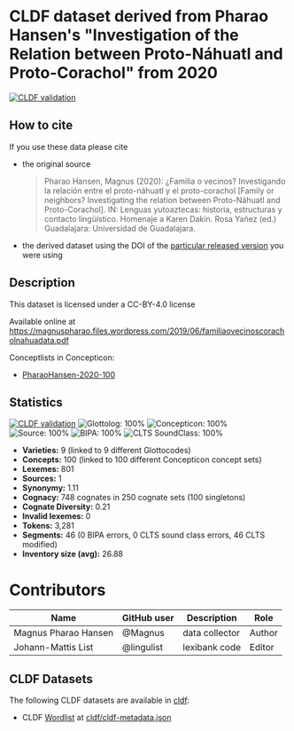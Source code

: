 # CLDF dataset derived from Pharao Hansen's "Investigation of the Relation between Proto-Náhuatl and Proto-Corachol" from 2020

[![CLDF validation](https://github.com/lexibank/pharaocoracholaztecan/workflows/CLDF-validation/badge.svg)](https://github.com/lexibank/pharaocoracholaztecan/actions?query=workflow%3ACLDF-validation)

## How to cite

If you use these data please cite
- the original source
  > Pharao Hansen, Magnus (2020): ¿Familia o vecinos? Investigando la relación entre el proto-náhuatl y el proto-corachol [Family or neighbors? Investigating the relation between Proto-Náhuatl and Proto-Corachol]. IN: Lenguas yutoaztecas: historia, estructuras y contacto lingüístico. Homenaje a Karen Dakin. Rosa Yañez (ed.) Guadalajara: Universidad de Guadalajara.
- the derived dataset using the DOI of the [particular released version](../../releases/) you were using

## Description


This dataset is licensed under a CC-BY-4.0 license

Available online at https://magnuspharao.files.wordpress.com/2019/06/familiaovecinoscoracholnahuadata.pdf


Conceptlists in Concepticon:
- [PharaoHansen-2020-100](https://concepticon.clld.org/contributions/PharaoHansen-2020-100)
## Statistics


[![CLDF validation](https://github.com/lexibank/pharaocoracholaztecan/workflows/CLDF-validation/badge.svg)](https://github.com/lexibank/pharaocoracholaztecan/actions?query=workflow%3ACLDF-validation)
![Glottolog: 100%](https://img.shields.io/badge/Glottolog-100%25-brightgreen.svg "Glottolog: 100%")
![Concepticon: 100%](https://img.shields.io/badge/Concepticon-100%25-brightgreen.svg "Concepticon: 100%")
![Source: 100%](https://img.shields.io/badge/Source-100%25-brightgreen.svg "Source: 100%")
![BIPA: 100%](https://img.shields.io/badge/BIPA-100%25-brightgreen.svg "BIPA: 100%")
![CLTS SoundClass: 100%](https://img.shields.io/badge/CLTS%20SoundClass-100%25-brightgreen.svg "CLTS SoundClass: 100%")

- **Varieties:** 9 (linked to 9 different Glottocodes)
- **Concepts:** 100 (linked to 100 different Concepticon concept sets)
- **Lexemes:** 801
- **Sources:** 1
- **Synonymy:** 1.11
- **Cognacy:** 748 cognates in 250 cognate sets (100 singletons)
- **Cognate Diversity:** 0.21
- **Invalid lexemes:** 0
- **Tokens:** 3,281
- **Segments:** 46 (0 BIPA errors, 0 CLTS sound class errors, 46 CLTS modified)
- **Inventory size (avg):** 26.88

# Contributors

Name | GitHub user | Description | Role
--- | --- | --- | ---
Magnus Pharao Hansen | @Magnus | data collector | Author
Johann-Mattis List | @lingulist | lexibank code | Editor




## CLDF Datasets

The following CLDF datasets are available in [cldf](cldf):

- CLDF [Wordlist](https://github.com/cldf/cldf/tree/master/modules/Wordlist) at [cldf/cldf-metadata.json](cldf/cldf-metadata.json)
